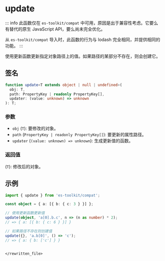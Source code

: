 # update

::: info
此函数仅在 `es-toolkit/compat` 中可用，原因是出于兼容性考虑。它要么有替代的原生 JavaScript API，要么尚未完全优化。

从 `es-toolkit/compat` 导入时，此函数的行为与 lodash 完全相同，并提供相同的功能。
:::

使用更新函数更新指定对象路径上的值。如果路径的某部分不存在，则会创建它。

## 签名

```typescript
function update<T extends object | null | undefined>(
  obj: T,
  path: PropertyKey | readonly PropertyKey[],
  updater: (value: unknown) => unknown
): T;
```

### 参数

- `obj` (`T`): 要修改的对象。
- `path` (`PropertyKey | readonly PropertyKey[]`): 要更新的属性路径。
- `updater` (`(value: unknown) => unknown`): 生成更新值的函数。

### 返回值

(`T`): 修改后的对象。

## 示例

```typescript
import { update } from 'es-toolkit/compat';

const object = { a: [{ b: { c: 3 } }] };

// 使用更新函数更新值
update(object, 'a[0].b.c', n => (n as number) * 2);
// => { a: [{ b: { c: 6 } }] }

// 如果路径不存在则创建值
update({}, 'a.b[0]', () => 'c');
// => { a: { b: ['c'] } }
```

```

</rewritten_file>
```
